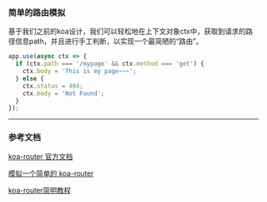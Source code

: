 
### 简单的路由模拟  
基于我们之前的koa设计，我们可以轻松地在上下文对象ctx中，获取到请求的路径信息path，并且进行手工判断，以实现一个最简陋的“路由”。    

```js
app.use(async ctx => {
  if (ctx.path === '/mypage' && ctx.method === 'get') {
    ctx.body = 'This is my page~~~';
  } else {
    ctx.status = 404;
    ctx.body = 'Not Found';
  }
});
```

___
### 参考文档 

[koa-router 官方文档](https://github.com/ZijianHe/koa-router/tree/master#module_koa-router--Router+routes)   

[模拟一个简单的 koa-router](https://www.jianshu.com/p/7bf7f1368293)
 
[koa-router简明教程](https://www.jmjc.tech/less/120)